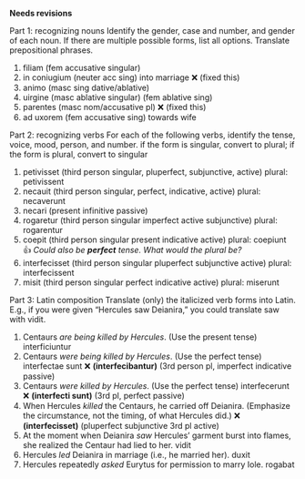 **Needs revisions**

Part 1: recognizing nouns
Identify the gender, case and number, and gender of each noun. If there are multiple possible forms, list all options. Translate prepositional phrases.

1. filiam (fem accusative singular) 
2. in coniugium (neuter acc sing) into marriage   ❌ (fixed this)
3. animo (masc sing dative/ablative)
4. uirgine (masc ablative singular) (fem ablative sing) 
5. parentes (masc nom/accusative pl) ❌ (fixed this) 
6. ad uxorem (fem accusative sing) towards wife 

Part 2: recognizing verbs
For each of the following verbs,
identify the tense, voice, mood, person, and number.
if the form is singular, convert to plural; if the form is plural, convert to singular

1. petivisset (third person singular, pluperfect, subjunctive, active) plural: petivissent
2. necauit (third person singular, perfect, indicative, active) plural: necaverunt 
3. necari (present infinitive passive) 
4. rogaretur (third person singular imperfect active subjunctive) plural: rogarentur 
5. coepit (third person singular present indicative active) plural: coepiunt 👍 *Could also be **perfect** tense.  What would the plural be?*
6. interfecisset (third person singular pluperfect subjunctive active) plural: interfecissent
7. misit (third person singular perfect indicative active) plural: miserunt

Part 3: Latin composition
Translate (only) the italicized verb forms into Latin. E.g., if you were given “Hercules saw Deianira,” you could translate saw with vidit.

1. Centaurs *are being killed by Hercules*. (Use the present tense) interficiuntur
2. Centaurs *were being killed by Hercules*. (Use the perfect tense) interfectae sunt ❌  **(interfecibantur)** (3rd person pl, imperfect indicative passive)
3. Centaurs *were killed by Hercules*. (Use the perfect tense) interfecerunt ❌  **(interfecti sunt)** (3rd pl, perfect passive)
4. When Hercules *killed* the Centaurs, he carried off Deianira. (Emphasize the circumstance, not the timing, of what Hercules did.) ❌ **(interfecisset)** (pluperfect subjunctive 3rd pl active)
5. At the moment when Deianira *saw* Hercules’ garment burst into flames, she realized the Centaur had lied to her. vidit
6. Hercules *led* Deianira in marriage (i.e., he married her). duxit
7. Hercules repeatedly *asked* Eurytus for permission to marry Iole. rogabat

